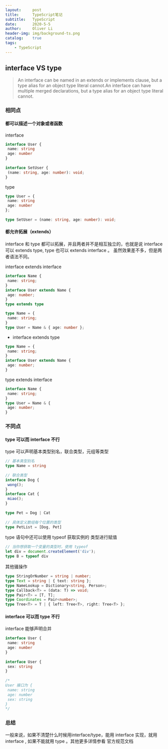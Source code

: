 ```yaml
---
layout:     post
title:      TypeScript笔记
subtitle:   TypeScript
date:       2020-5-5
author:     Oliver Li
header-img: img/background-ts.png
catalog:    true
tags:
    - TypeScript
---
```


## interface VS type

> An interface can be named in an extends or implements clause, but a type alias for an object type literal cannot.An interface can have multiple merged declarations, but a type alias for an object type literal cannot.

### 相同点

#### 都可以描述一个对象或者函数
interface

```ts
interface User {
 name: string
 age: number
}
 
interface SetUser {
 (name: string, age: number): void;
}
```
type

```ts
type User = {
 name: string
 age: number
};
 
type SetUser = (name: string, age: number): void;
```

#### 都允许拓展（extends）

interface 和 type 都可以拓展，并且两者并不是相互独立的，也就是说 interface 可以 extends type, type 也可以 extends interface 。 虽然效果差不多，但是两者语法不同。

interface extends interface

```ts
interface Name { 
 name: string; 
}
interface User extends Name { 
 age: number; 
}
type extends type
```

```ts
type Name = { 
 name: string; 
}
type User = Name & { age: number };
```

* interface extends type

```ts
type Name = { 
 name: string; 
}
interface User extends Name { 
 age: number; 
}
```

type extends interface

```ts
interface Name { 
 name: string; 
}
type User = Name & { 
 age: number; 
}
```

### 不同点

#### type 可以而 interface 不行

type 可以声明基本类型别名，联合类型，元组等类型

```ts
// 基本类型别名
type Name = string
 
// 联合类型
interface Dog {
 wong();
}
interface Cat {
 miao();
}
 
type Pet = Dog | Cat
 
// 具体定义数组每个位置的类型
type PetList = [Dog, Pet]
```

type 语句中还可以使用 typeof 获取实例的 类型进行赋值

```ts
// 当你想获取一个变量的类型时，使用 typeof
let div = document.createElement('div');
type B = typeof div
```

其他骚操作

```ts
type StringOrNumber = string | number; 
type Text = string | { text: string }; 
type NameLookup = Dictionary<string, Person>; 
type Callback<T> = (data: T) => void; 
type Pair<T> = [T, T]; 
type Coordinates = Pair<number>; 
type Tree<T> = T | { left: Tree<T>, right: Tree<T> };
```

#### interface 可以而 type 不行
interface 能够声明合并

```ts
interface User {
 name: string
 age: number
}
 
interface User {
 sex: string
}
 
/*
User 接口为 {
 name: string
 age: number
 sex: string 
}
*/
```

### 总结
一般来说，如果不清楚什么时候用interface/type，能用 interface 实现，就用 interface , 如果不能就用 type 。其他更多详情参看 官方规范文档
